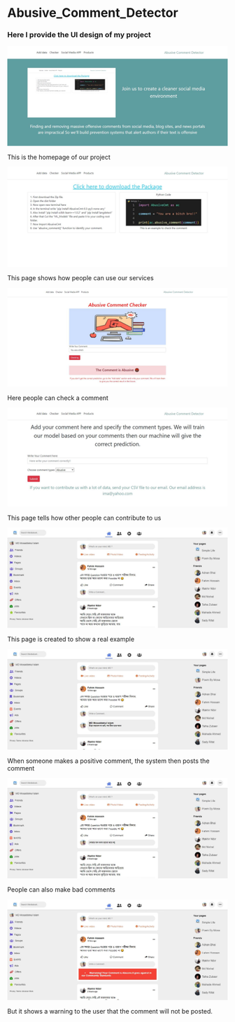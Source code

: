 # Abusive_Comment_Detector
<h3>Here I provide the UI design of my project</h3>
<img src="Static/homepage.JPG">
<p>This is the homepage of our project</p>
<img src="Static/package.JPG">
<p>This page shows how people can use our services</p>
<img src="Static/checker.JPG">
<p>Here people can check a comment</p>
<img src="Static/adddata.JPG">
<p>This page tells how other people can contribute to us</p>
<img src="Static/social.JPG">
<p>This page is created to show a real example</p>
<img src="Static/social2.JPG">
<p>When someone makes a positive comment, the system then posts the comment</p>
<img src="Static/social3.JPG">
<p>People can also make bad comments</p>
<img src="Static/social4.JPG">
<p>But it shows a warning to the user that the comment will not be posted.</p>
